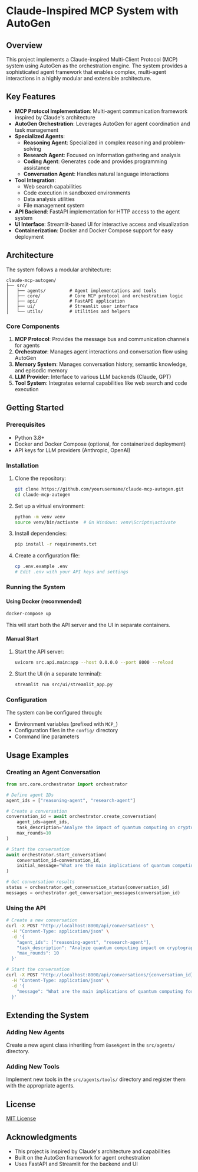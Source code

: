 # Claude-Inspired MCP System with AutoGen

## Overview

This project implements a Claude-inspired Multi-Client Protocol (MCP) system using AutoGen as the orchestration engine. The system provides a sophisticated agent framework that enables complex, multi-agent interactions in a highly modular and extensible architecture.

## Key Features

- **MCP Protocol Implementation**: Multi-agent communication framework inspired by Claude's architecture
- **AutoGen Orchestration**: Leverages AutoGen for agent coordination and task management
- **Specialized Agents**:
  - **Reasoning Agent**: Specialized in complex reasoning and problem-solving
  - **Research Agent**: Focused on information gathering and analysis
  - **Coding Agent**: Generates code and provides programming assistance
  - **Conversation Agent**: Handles natural language interactions
- **Tool Integration**:
  - Web search capabilities
  - Code execution in sandboxed environments
  - Data analysis utilities
  - File management system
- **API Backend**: FastAPI implementation for HTTP access to the agent system
- **UI Interface**: Streamlit-based UI for interactive access and visualization
- **Containerization**: Docker and Docker Compose support for easy deployment

## Architecture

The system follows a modular architecture:

```
claude-mcp-autogen/
├── src/
│   ├── agents/         # Agent implementations and tools
│   ├── core/           # Core MCP protocol and orchestration logic
│   ├── api/            # FastAPI application
│   ├── ui/             # Streamlit user interface
│   └── utils/          # Utilities and helpers
```

### Core Components

1. **MCP Protocol**: Provides the message bus and communication channels for agents
2. **Orchestrator**: Manages agent interactions and conversation flow using AutoGen
3. **Memory System**: Manages conversation history, semantic knowledge, and episodic memory
4. **LLM Provider**: Interface to various LLM backends (Claude, GPT)
5. **Tool System**: Integrates external capabilities like web search and code execution

## Getting Started

### Prerequisites

- Python 3.8+
- Docker and Docker Compose (optional, for containerized deployment)
- API keys for LLM providers (Anthropic, OpenAI)

### Installation

1. Clone the repository:
   ```bash
   git clone https://github.com/yourusername/claude-mcp-autogen.git
   cd claude-mcp-autogen
   ```

2. Set up a virtual environment:
   ```bash
   python -m venv venv
   source venv/bin/activate  # On Windows: venv\Scripts\activate
   ```

3. Install dependencies:
   ```bash
   pip install -r requirements.txt
   ```

4. Create a configuration file:
   ```bash
   cp .env.example .env
   # Edit .env with your API keys and settings
   ```

### Running the System

#### Using Docker (recommended)

```bash
docker-compose up
```

This will start both the API server and the UI in separate containers.

#### Manual Start

1. Start the API server:
   ```bash
   uvicorn src.api.main:app --host 0.0.0.0 --port 8000 --reload
   ```

2. Start the UI (in a separate terminal):
   ```bash
   streamlit run src/ui/streamlit_app.py
   ```

### Configuration

The system can be configured through:
- Environment variables (prefixed with `MCP_`)
- Configuration files in the `config/` directory
- Command line parameters

## Usage Examples

### Creating an Agent Conversation

```python
from src.core.orchestrator import orchestrator

# Define agent IDs
agent_ids = ["reasoning-agent", "research-agent"]

# Create a conversation
conversation_id = await orchestrator.create_conversation(
    agent_ids=agent_ids,
    task_description="Analyze the impact of quantum computing on cryptography",
    max_rounds=10
)

# Start the conversation
await orchestrator.start_conversation(
    conversation_id=conversation_id,
    initial_message="What are the main implications of quantum computing for current encryption methods?"
)

# Get conversation results
status = orchestrator.get_conversation_status(conversation_id)
messages = orchestrator.get_conversation_messages(conversation_id)
```

### Using the API

```bash
# Create a new conversation
curl -X POST "http://localhost:8000/api/conversations" \
  -H "Content-Type: application/json" \
  -d '{
    "agent_ids": ["reasoning-agent", "research-agent"],
    "task_description": "Analyze quantum computing impact on cryptography",
    "max_rounds": 10
  }'

# Start the conversation
curl -X POST "http://localhost:8000/api/conversations/{conversation_id}/start" \
  -H "Content-Type: application/json" \
  -d '{
    "message": "What are the main implications of quantum computing for current encryption methods?"
  }'
```

## Extending the System

### Adding New Agents

Create a new agent class inheriting from `BaseAgent` in the `src/agents/` directory.

### Adding New Tools

Implement new tools in the `src/agents/tools/` directory and register them with the appropriate agents.

## License

[MIT License](LICENSE)

## Acknowledgments

- This project is inspired by Claude's architecture and capabilities
- Built on the AutoGen framework for agent orchestration
- Uses FastAPI and Streamlit for the backend and UI
